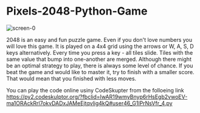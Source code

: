 ﻿# Pixels-2048-Python-Game
 ![screen-0](https://user-images.githubusercontent.com/80456446/147531965-71a798f1-17fb-45df-88c9-66d67adb348e.jpg)

 
 2048 is an easy and fun puzzle game. Even if you don't love numbers you will love this game. It is played on a 4x4 grid using the arrows or W, A, S, D keys alternatively. Every time you press a key - all tiles slide. Tiles with the same value that bump into one-another are merged. Although there might be an optimal strategy to play, there is always some level of chance. If you beat the game and would like to master it, try to finish with a smaller score. That would mean that you finished with less moves.
 
 
 You can play the code online usiny CodeSkupter from the folloeing link 
 https://py2.codeskulptor.org/?fbclid=IwAR19wmyBnyp6rHsEgb2vwoEV-ma1ORAckRrl7okvDADxJAMeEjtqvlig4kQ#user46_G1lPrNsVfr_4.py
